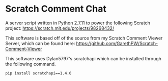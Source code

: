 # Scratch Comment Chat
A server script written in Python 2.7.11 to power the following Scratch project: https://scratch.mit.edu/projects/98268432/

This software is based off of the source from my Scratch Comment Viewer Server, which can be found here: https://github.com/GarethPW/Scratch-Comment-Viewer

This software uses Dylan5797's scratchapi which can be installed through the following command.

```pip install scratchapi==1.4.0```

